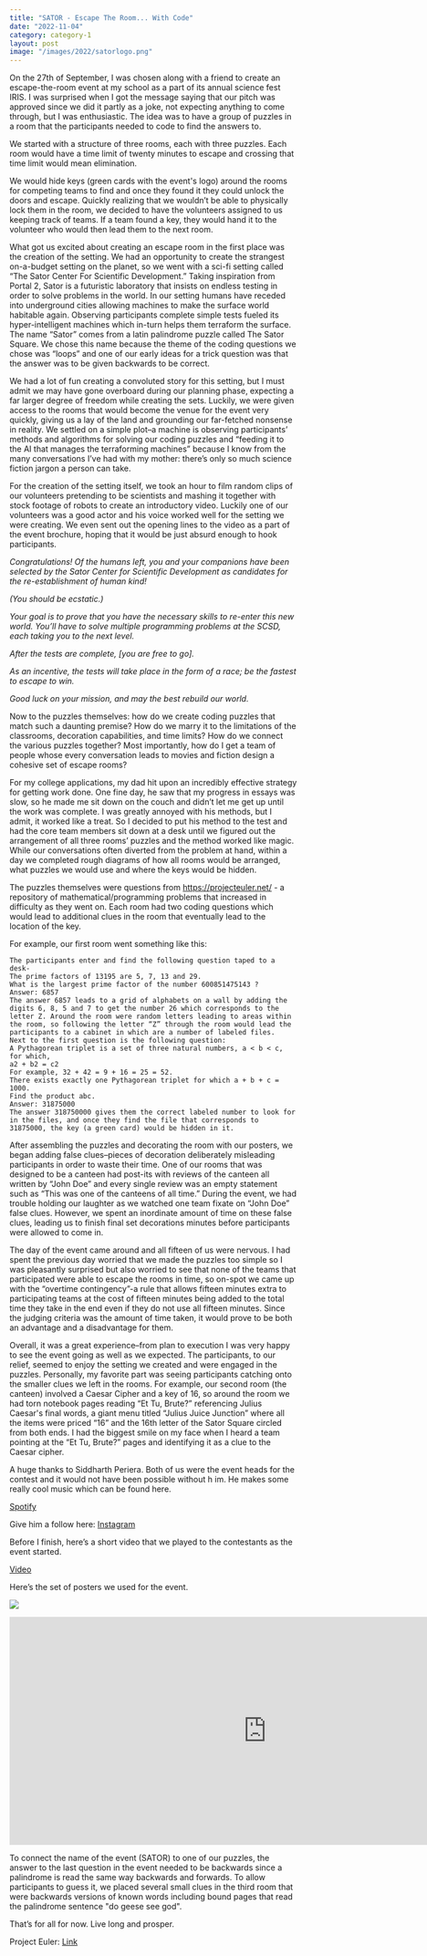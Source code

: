 ```yaml
---
title: "SATOR - Escape The Room... With Code"
date: "2022-11-04"
category: category-1
layout: post
image: "/images/2022/satorlogo.png"
---
```


On the 27th of September, I was chosen along with a friend to create an escape-the-room event at my school as a part of its annual science fest IRIS. I was surprised when I got the message saying that our pitch was approved since we did it partly as a joke, not expecting anything to come through, but I was enthusiastic. The idea was to have a group of puzzles in a room that the participants needed to code to find the answers to. 

We started with a structure of three rooms, each with three puzzles. Each room would have  a time limit of twenty minutes to escape and crossing that time limit would mean elimination.

We would hide keys (green cards with the event's logo) around the rooms for competing teams to find and once they found it they could unlock the doors and escape. Quickly realizing that we wouldn’t be able to physically lock them in the room, we decided to have the volunteers assigned to us keeping track of teams. If a team found a key, they would hand it to the volunteer who would then lead them to the next room.

What got us excited about creating an escape room in the first place was the creation of the setting. We had an opportunity to create the strangest on-a-budget setting on the planet, so we went with a sci-fi setting called “The Sator Center For Scientific Development.” Taking inspiration from Portal 2, Sator is a futuristic laboratory that insists on endless testing in order to solve problems in the world. In our setting humans have receded into underground cities allowing machines to make the surface world habitable again. Observing participants complete simple tests fueled its hyper-intelligent machines which in-turn helps them terraform the surface. The name “Sator” comes from a latin palindrome puzzle called The Sator Square. We chose this name because the theme of the coding questions we chose was “loops” and one of our early ideas for a trick question was that the answer was to be given backwards to be correct. 

We had a lot of fun creating a convoluted story for this setting, but I must admit we may have gone overboard during our planning phase, expecting a far larger degree of freedom while creating the sets. Luckily, we were given access to the rooms that would become the venue for the event very quickly, giving us a lay of the land and grounding our far-fetched nonsense in reality. We settled on a simple plot–a machine is observing participants’ methods and algorithms for solving our coding puzzles and “feeding it to the AI that manages the terraforming machines” because I know from the many conversations I’ve had with my mother: there’s only so much science fiction jargon a person can take. 

For the creation of the setting itself, we took an hour to film random clips of our volunteers pretending to be scientists and mashing it together with stock footage of robots to create an introductory video. Luckily one of our volunteers was a good actor and his voice worked well for the setting we were creating. We even sent out the opening lines to the video as a part of the event brochure, hoping that it would be just absurd enough to hook participants. 

*Congratulations! Of the humans left, you and your companions have been selected by the Sator Center for Scientific Development as candidates for the re-establishment of human kind!*

*(You should be ecstatic.)*

*Your goal is to prove that you have the necessary skills to re-enter this new world. You’ll have to solve multiple programming problems at the SCSD, each taking you to the next level.*

*After the tests are complete, [you are free to go].*

*As an incentive, the tests will take place in the form of a race; be the fastest to escape to win.*

*Good luck on your mission, and may the best rebuild our world.*

Now to the puzzles themselves: how do we create coding puzzles that match such a daunting premise? How do we marry it to the limitations of the classrooms, decoration capabilities, and time limits? How do we connect the various puzzles together? Most importantly, how do I get a team of people whose every conversation leads to movies and fiction design a cohesive set of escape rooms?

For my college applications, my dad hit upon an incredibly effective strategy for getting work done. One fine day, he saw that my progress in essays was slow, so he made me sit down on the couch and didn’t let me get up until the work was complete. I was greatly annoyed with his methods, but I admit, it worked like a treat. So I decided to put his method to the test and had the core team members sit down at a desk until we figured out the arrangement of all three rooms’ puzzles and the method worked like magic. While our conversations often diverted from the problem at hand, within a day we completed rough diagrams of how all rooms would be arranged, what puzzles we would use and where the keys would be hidden. 

The puzzles themselves were questions from https://projecteuler.net/ - a repository of mathematical/programming problems that increased in difficulty as they went on. Each room had two coding questions which would lead to additional clues in the room that eventually lead to the location of the key. 

For example, our first room went something like this: 
```
The participants enter and find the following question taped to a desk-
The prime factors of 13195 are 5, 7, 13 and 29.
What is the largest prime factor of the number 600851475143 ?
Answer: 6857
The answer 6857 leads to a grid of alphabets on a wall by adding the digits 6, 8, 5 and 7 to get the number 26 which corresponds to the letter Z. Around the room were random letters leading to areas within the room, so following the letter “Z” through the room would lead the participants to a cabinet in which are a number of labeled files.
Next to the first question is the following question:
A Pythagorean triplet is a set of three natural numbers, a < b < c, for which,
a2 + b2 = c2
For example, 32 + 42 = 9 + 16 = 25 = 52.
There exists exactly one Pythagorean triplet for which a + b + c = 1000.
Find the product abc.
Answer: 31875000
The answer 318750000 gives them the correct labeled number to look for in the files, and once they find the file that corresponds to 31875000, the key (a green card) would be hidden in it. 
```

After assembling the puzzles and decorating the room with our posters, we began adding false clues–pieces of decoration deliberately misleading participants in order to waste their time. One of our rooms that was designed to be a canteen had post-its with reviews of the canteen all written by “John Doe” and every single review was an empty statement such as “This was one of the canteens of all time.” During the event, we had trouble holding our laughter as we watched one team fixate on “John Doe” false clues. However, we spent an inordinate amount of time on these false clues, leading us to finish final set decorations minutes before participants were allowed to come in. 

The day of the event came around and all fifteen of us were nervous. I had spent the previous day worried that we made the puzzles too simple so I was pleasantly surprised but also worried to see that none of the teams that participated were able to escape the rooms in time, so on-spot we came up with the “overtime contingency”-a rule that allows fifteen minutes extra to participating teams at the cost of fifteen minutes being added to the total time they take in the end even if they do not use all fifteen minutes. Since the judging criteria was the amount of time taken, it would prove to be both an advantage and a disadvantage for them. 

Overall, it was a great experience–from plan to execution I was very happy to see the event going as well as we expected. The participants, to our relief, seemed to enjoy the setting we created and were engaged in the puzzles. Personally, my favorite part was seeing participants catching onto the smaller clues we left in the rooms. For example, our second room (the canteen) involved a Caesar Cipher and a key of 16, so around the room we had torn notebook pages reading “Et Tu, Brute?” referencing Julius Caesar's final words, a giant menu titled “Julius Juice Junction” where all the items were priced “16” and the 16th letter of the Sator Square circled from both ends. I had the biggest smile on my face when I heard a team pointing at the “Et Tu, Brute?” pages and identifying it as a clue to the Caesar cipher. 

A huge thanks to Siddharth Periera. Both of us were the event heads for the contest and it would not have been possible without h	im. He makes some really cool music which can be found here. 

[Spotify](https://sptfy.com/musicbysid) 

Give him a follow here: [Instagram](https://www.instagram.com/musicbysid/)

Before I finish, here’s a short video that we played to the contestants as the event started. 

[Video](https://youtu.be/mRdEVioFxSw)

Here’s the set of posters we used for the event.

<span class="image fit"><img src="/images/2022/sator-event-art.png"/></span>

<iframe src="https://albumizr.com/a/DTII" scrolling="no" frameborder="0" allowfullscreen width="900" height="400"></iframe>

To connect the name of the event (SATOR) to one of our puzzles, the answer to the last question in the event needed to be backwards since a palindrome is read the same way backwards and forwards. To allow participants to guess it, we placed several small clues in the third room that were backwards versions of known words including bound pages that read the palindrome sentence "do geese see god". 

That’s for all for now. Live long and prosper. 

Project Euler: [Link](https://projecteuler.net/)